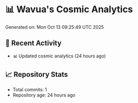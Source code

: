 # 📊 Wavua's Cosmic Analytics
Generated on: Mon Oct 13 09:25:49 UTC 2025

## 🚀 Recent Activity
- 📊 Updated cosmic analytics (24 hours ago)
## 📈 Repository Stats
- Total commits: 1
- Repository age: 24 hours ago
